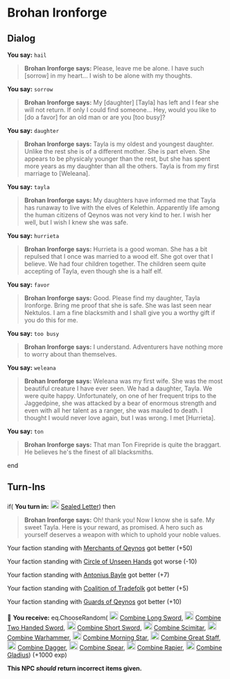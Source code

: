 # Brohan Ironforge
## Dialog

**You say:** `hail`



>**Brohan Ironforge says:** Please, leave me be alone. I have such [sorrow] in my heart... I wish to be alone with my thoughts.

**You say:** `sorrow`



>**Brohan Ironforge says:** My [daughter] [Tayla] has left and I fear she will not return. If only I could find someone... Hey, would you like to [do a favor] for an old man or are you [too busy]?

**You say:** `daughter`



>**Brohan Ironforge says:** Tayla is my oldest and youngest daughter. Unlike the rest she is of a different mother. She is part elven. She appears to be physicaly younger than the rest, but she has spent more years as my daughter than all the others. Tayla is from my first marriage to [Weleana].

**You say:** `tayla`



>**Brohan Ironforge says:** My daughters have informed me that Tayla has runaway to live with the elves of Kelethin. Apparently life among the human citizens of Qeynos was not very kind to her. I wish her well, but I wish I knew she was safe.

**You say:** `hurrieta`



>**Brohan Ironforge says:** Hurrieta is a good woman. She has a bit repulsed that I once was married to a wood elf. She got over that I believe. We had four children together. The children seem quite accepting of Tayla, even though she is a half elf.

**You say:** `favor`



>**Brohan Ironforge says:** Good. Please find my daughter, Tayla Ironforge. Bring me proof that she is safe. She was last seen near Nektulos. I am a fine blacksmith and I shall give you a worthy gift if you do this for me.

**You say:** `too busy`



>**Brohan Ironforge says:** I understand. Adventurers have nothing more to worry about than themselves.


**You say:** `weleana`



>**Brohan Ironforge says:** Weleana was my first wife. She was the most beautiful creature I have ever seen. We had a daughter, Tayla. We were quite happy. Unfortunately, on one of her frequent trips to the Jaggedpine, she was attacked by a bear of enormous strength and even with all her talent as a ranger, she was mauled to death. I thought I would never love again, but I was wrong. I met [Hurrieta].


**You say:** `ton`



>**Brohan Ironforge says:** That man Ton Firepride is quite the braggart. He believes he's the finest of all blacksmiths.

end

## Turn-Ins





if( **You turn in:** <img style="background:url(/static/icons/blank_slot.gif);width:20px;height:20px;" src="/static/icons/item_866.png" alt="" /> <a
                                href="/item/18863" data-url="18863" class="tooltip-link link">Sealed Letter</a>) then 


>**Brohan Ironforge says:** Oh! thank you! Now I know she is safe. My sweet Tayla. Here is your reward, as promised. A hero such as yourself deserves a weapon with which to uphold your noble values.





Your faction standing with [Merchants of Qeynos](/faction/291) got better (<span class='text-success'>+50</span>)


Your faction standing with [Circle of Unseen Hands](/faction/223) got worse (<span class='text-danger'>-10</span>)


Your faction standing with [Antonius Bayle](/faction/219) got better (<span class='text-success'>+7</span>)


Your faction standing with [Coalition of Tradefolk](/faction/229) got better (<span class='text-success'>+5</span>)


Your faction standing with [Guards of Qeynos](/faction/262) got better (<span class='text-success'>+10</span>)


 &#127873; **You receive:** eq.ChooseRandom( <img style="background:url(/static/icons/blank_slot.gif);width:20px;height:20px;" src="/static/icons/item_590.png" alt="" /> <a
                                href="/item/5303" data-url="5303" class="tooltip-link link">Combine Long Sword</a>, <img style="background:url(/static/icons/blank_slot.gif);width:20px;height:20px;" src="/static/icons/item_519.png" alt="" /> <a
                                href="/item/5304" data-url="5304" class="tooltip-link link">Combine Two Handed Sword</a>, <img style="background:url(/static/icons/blank_slot.gif);width:20px;height:20px;" src="/static/icons/item_580.png" alt="" /> <a
                                href="/item/5305" data-url="5305" class="tooltip-link link">Combine Short Sword</a>, <img style="background:url(/static/icons/blank_slot.gif);width:20px;height:20px;" src="/static/icons/item_604.png" alt="" /> <a
                                href="/item/5313" data-url="5313" class="tooltip-link link">Combine Scimitar</a>, <img style="background:url(/static/icons/blank_slot.gif);width:20px;height:20px;" src="/static/icons/item_581.png" alt="" /> <a
                                href="/item/6303" data-url="6303" class="tooltip-link link">Combine Warhammer</a>, <img style="background:url(/static/icons/blank_slot.gif);width:20px;height:20px;" src="/static/icons/item_741.png" alt="" /> <a
                                href="/item/6311" data-url="6311" class="tooltip-link link">Combine Morning Star</a>, <img style="background:url(/static/icons/blank_slot.gif);width:20px;height:20px;" src="/static/icons/item_602.png" alt="" /> <a
                                href="/item/6312" data-url="6312" class="tooltip-link link">Combine Great Staff</a>, <img style="background:url(/static/icons/blank_slot.gif);width:20px;height:20px;" src="/static/icons/item_592.png" alt="" /> <a
                                href="/item/7300" data-url="7300" class="tooltip-link link">Combine Dagger</a>, <img style="background:url(/static/icons/blank_slot.gif);width:20px;height:20px;" src="/static/icons/item_776.png" alt="" /> <a
                                href="/item/7301" data-url="7301" class="tooltip-link link">Combine Spear</a>, <img style="background:url(/static/icons/blank_slot.gif);width:20px;height:20px;" src="/static/icons/item_762.png" alt="" /> <a
                                href="/item/7311" data-url="7311" class="tooltip-link link">Combine Rapier</a>, <img style="background:url(/static/icons/blank_slot.gif);width:20px;height:20px;" src="/static/icons/item_1178.png" alt="" /> <a
                                href="/item/7499" data-url="7499" class="tooltip-link link">Combine Gladius</a>) (+1000 exp)

 

**This NPC *should* return incorrect items given.**
